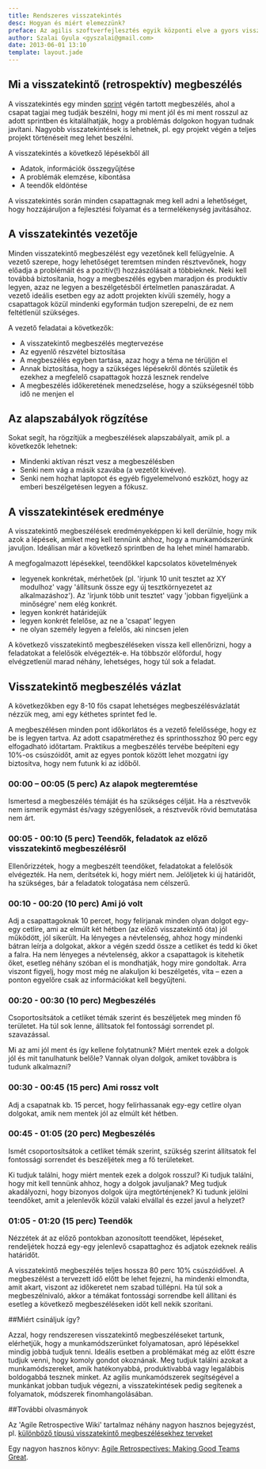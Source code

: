 ```yaml
---
title: Rendszeres visszatekintés
desc: Hogyan és miért elemezzünk?
preface: Az agilis szoftverfejlesztés egyik központi elve a gyors visszacsatolás - amint lehet, bemutatjuk a készülő terméket a megrendelőnek, hogy lássuk, mennyire felel meg az igényeinek. A visszatekintés ugyanennek az elvnek az alkalmazása a fejlesztőcsapat munkájára, segítségével hamar ki tudjuk deríteni, hogy a fejlesztés során alkalmazott módszerek és megoldások közül mi működik és mi nem, így folyamatosan javítani tudjuk a munkamódszereinket.
author: Szalai Gyula <gyszalai@gmail.com>
date: 2013-06-01 13:10
template: layout.jade
---
```


## Mi a visszatekintő (retrospektív) megbeszélés

A visszatekintés egy minden [sprint](/epitsunk_szolgaltatast/agilis/agilis-fogalmak.html) végén tartott megbeszélés, ahol a csapat tagjai meg tudják beszélni, hogy mi ment jól és mi ment rosszul az adott sprintben és kitalálhatják, hogy a problémás dolgokon hogyan tudnak javítani. Nagyobb visszatekintések is lehetnek, pl. egy projekt végén a teljes projekt történéseit meg lehet beszélni.

A visszatekintés a következő lépésekből áll

* Adatok, információk összegyűjtése
* A problémák elemzése, kibontása
* A teendők eldöntése

A visszatekintés során minden csapattagnak meg kell adni a lehetőséget, hogy hozzájáruljon a fejlesztési folyamat és a termelékenység javításához.

## A visszatekintés vezetője

Minden visszatekintő megbeszélést egy vezetőnek kell felügyelnie. A vezető szerepe, hogy lehetőséget teremtsen minden résztvevőnek, hogy előadja a problémáit és a pozitív(!) hozzászólásait a többieknek. Neki kell továbbá biztosítania, hogy a megbeszélés egyben maradjon és produktív legyen, azaz ne legyen a beszélgetésből értelmetlen panaszáradat. A vezető ideális esetben egy az adott projekten kívüli személy, hogy a csapattagok közül mindenki egyformán tudjon szerepelni, de ez nem feltétlenül szükséges.

A vezető feladatai a következők:

* A visszatekintő megbeszélés megtervezése
* Az egyenlő részvétel biztosítása
* A megbeszélés egyben tartása, azaz hogy a téma ne térüljön el
* Annak biztosítása, hogy a szükséges lépésekről döntés születik és ezekhez a megfelelő csapattagok hozzá lesznek rendelve
* A megbeszélés időkeretének menedzselése, hogy a szükségesnél több idő ne menjen el

## Az alapszabályok rögzítése

Sokat segít, ha rögzítjük a megbeszélések alapszabályait, amik pl. a következők lehetnek:

* Mindenki aktívan részt vesz a megbeszélésben
* Senki nem vág a másik szavába (a vezetőt kivéve).
* Senki nem hozhat laptopot és egyéb figyelemelvonó eszközt, hogy az emberi beszélgetésen legyen a fókusz.

## A visszatekintések eredménye

A visszatekintő megbeszélések eredményeképpen ki kell derülnie, hogy mik azok a lépések, amiket meg kell tennünk ahhoz, hogy a munkamódszerünk javuljon. Ideálisan már a következő sprintben de ha lehet minél hamarabb.  

A megfogalmazott lépésekkel, teendőkkel kapcsolatos követelmények

* legyenek konkrétak, mérhetőek (pl. 'írjunk 10 unit tesztet az XY modulhoz' vagy 'állítsunk össze egy új tesztkörnyezetet az alkalmazáshoz'). Az 'írjunk több unit tesztet' vagy 'jobban figyeljünk a minőségre' nem elég konkrét.
* legyen konkrét határidejük
* legyen konkrét felelőse, az ne a 'csapat' legyen
* ne olyan személy legyen a felelős, aki nincsen jelen

A következő visszatekintő megbeszéléseken vissza kell ellenőrizni, hogy a feladatokat a felelősök elvégezték-e. Ha többször előfordul, hogy elvégzetlenül marad néhány, lehetséges, hogy túl sok a feladat.

## Visszatekintő megbeszélés vázlat

A következőkben egy 8-10 fős csapat lehetséges megbeszélésvázlatát nézzük meg, ami egy kéthetes sprintet fed le.

A megbeszélésen minden pont időkorlátos és a vezető felelőssége, hogy ez be is legyen tartva. Az adott csapatmérethez és sprinthosszhoz 90 perc egy elfogadható időtartam. Praktikus a megbeszélés tervébe beépíteni egy 10%-os csúszóidőt, amit az egyes pontok között lehet mozgatni így biztosítva, hogy nem futunk ki az időből.

### 00:00 – 00:05 (5 perc) Az alapok megteremtése

Ismertesd a megbeszélés témáját és ha szükséges célját. Ha a résztvevők nem ismerik egymást és/vagy szégyenlősek, a résztvevők rövid bemutatása nem árt.

### 00:05 - 00:10 (5 perc) Teendők, feladatok az előző visszatekintő megbeszélésről

Ellenőrizzétek, hogy a megbeszélt teendőket, feladatokat a felelősök elvégezték. Ha nem, derítsétek ki, hogy miért nem. Jelöljetek ki új határidőt, ha szükséges, bár a feladatok tologatása nem célszerű.

### 00:10 - 00:20 (10 perc) Ami jó volt

Adj a csapattagoknak 10 percet, hogy felírjanak minden olyan dolgot egy-egy cetlire, ami az elmúlt két hétben (az előző visszatekintő óta) jól működött, jól sikerült. Ha lényeges a névtelenség, ahhoz hogy mindenki bátran leírja a dolgokat, akkor a végén szedd össze a cetliket és tedd ki őket a falra. Ha nem lényeges a névtelenség, akkor a csapattagok is kitehetik őket, esetleg néhány szóban el is mondhatják, hogy mire gondoltak. Arra viszont figyelj, hogy most még ne alakuljon ki beszélgetés, vita – ezen a ponton egyelőre csak az információkat kell begyűjteni.

### 00:20 - 00:30 (10 perc) Megbeszélés

Csoportosítsátok a cetliket témák szerint és beszéljetek meg minden fő területet. Ha túl sok lenne, állítsatok fel fontossági sorrendet pl. szavazással.

Mi az ami jól ment és így kellene folytatnunk? Miért mentek ezek a dolgok jól és mit tanulhatunk belőle? Vannak olyan dolgok, amiket továbbra is tudunk alkalmazni?

### 00:30 - 00:45 (15 perc) Ami rossz volt

Adj a csapatnak kb. 15 percet, hogy felírhassanak egy-egy cetlire olyan dolgokat, amik nem mentek jól az elmúlt két hétben.

### 00:45 - 01:05 (20 perc) Megbeszélés

Ismét csoportosítsátok a cetliket témák szerint, szükség szerint állítsatok fel fontossági sorrendet és beszéljétek meg a fő területeket.

Ki tudjuk találni, hogy miért mentek ezek a dolgok rosszul? Ki tudjuk találni, hogy mit kell tennünk ahhoz, hogy a dolgok javuljanak? Meg tudjuk akadályozni, hogy bizonyos dolgok újra megtörténjenek? Ki tudunk jelölni teendőket, amit a jelenlevők közül valaki elvállal és ezzel javul a helyzet?

### 01:05 - 01:20 (15 perc) Teendők

Nézzétek át az előző pontokban azonosított teendőket, lépéseket, rendeljétek hozzá egy-egy jelenlevő csapattaghoz és adjatok ezeknek reális határidőt.

A visszatekintő megbeszélés teljes hossza 80 perc 10% csúszóidővel. A megbeszélést a tervezett idő előtt be lehet fejezni, ha mindenki elmondta, amit akart, viszont az időkeretet nem szabad túllépni. Ha túl sok a megbeszélnivaló, akkor a témákat fontossági sorrendbe kell állítani és esetleg a következő megbeszéléseken időt kell nekik szorítani.

##Miért csináljuk így?

Azzal, hogy rendszeresen visszatekintő megbeszéléseket tartunk, elérhetjük, hogy a munkamódszerünket folyamatosan, apró lépésekkel mindig jobbá tudjuk tenni. Ideális esetben a problémákat még az előtt észre tudjuk venni, hogy komoly gondot okoznának. Meg tudjuk találni azokat a munkamódszereket, amik hatékonyabbá, produktívabbá vagy legalábbis boldogabbá tesznek minket.
Az agilis munkamódszerek segítségével a munkánkat jobban tudjuk végezni, a visszatekintések pedig segítenek a folyamatok, módszerek finomhangolásában.

##További olvasmányok

Az 'Agile Retrospective Wiki' tartalmaz néhány nagyon hasznos bejegyzést, pl.
[különböző típusú visszatekintő megbeszélésekhez terveket](http://retrospectivewiki.org/index.php?title=Retrospective_Plans)

Egy nagyon hasznos könyv: [Agile Retrospectives: Making Good Teams Great](http://pragprog.com/book/dlret/agile-retrospectives).
